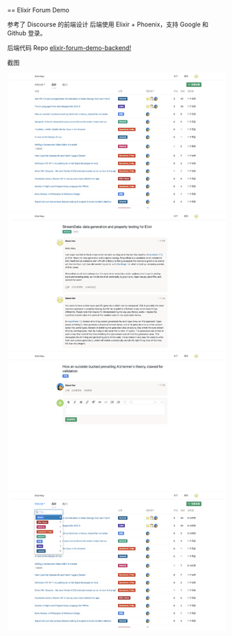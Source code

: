 == Elixir Forum Demo

参考了 Discourse 的前端设计
后端使用 Elixir + Phoenix，支持 Google 和 Github 登录。

后端代码 Repo [elixir-forum-demo-backend!](https://github.com/steve-fan/elixir-forum-demo-backend)

截图

![首页](https://github.com/steve-fan/elixir-forum-frontend/blob/master/sceenshot/index.png)
![话题](https://github.com/steve-fan/elixir-forum-frontend/blob/master/sceenshot/topic.png)
![评论](https://github.com/steve-fan/elixir-forum-frontend/blob/master/sceenshot/post.png)
![分类](https://github.com/steve-fan/elixir-forum-frontend/blob/master/sceenshot/category.png)
